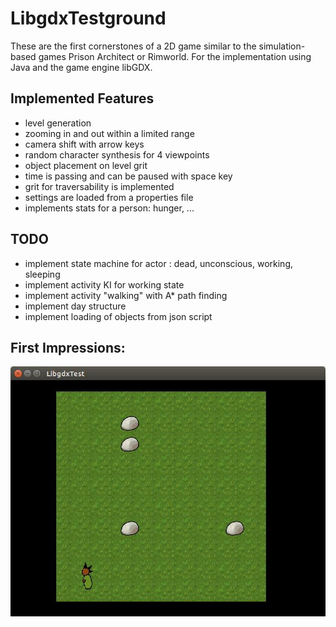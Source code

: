 # LibgdxTestground
These are the first cornerstones of a 2D game similar to the simulation-based games Prison Architect or Rimworld. 
For the implementation using Java and the game engine libGDX.

## Implemented Features
* level generation
* zooming in and out within a limited range
* camera shift with arrow keys
* random character synthesis for 4 viewpoints
* object placement on level grit
* time is passing and can be paused with space key
* grit for traversability is implemented
* settings are loaded from a properties file
* implements stats for a person: hunger, ...

## TODO
* implement state machine for actor : dead, unconscious, working, sleeping
* implement activity KI for working state
* implement activity "walking" with A* path finding
* implement day structure
* implement loading of objects from json script



## First Impressions:
![alt tag](https://raw.githubusercontent.com/daelmo/LibgdxTestground/master/assets/screenshots/17-03-31.jpg)
